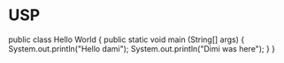 # USP
public class Hello World {
public static void main (String[] args) {
System.out.println("Hello dami");
System.out.println("Dimi was here");
}
}
